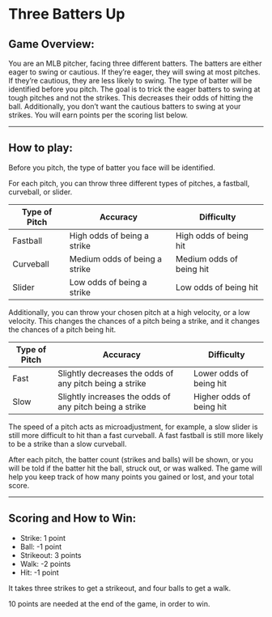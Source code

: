 # Three Batters Up

##  Game Overview:
You are an MLB pitcher, facing three different batters. The batters are either eager to swing or cautious. If they’re eager, they will swing at most pitches. If they’re cautious, they are less likely to swing. The type of batter will be identified before you pitch. The goal is to trick the eager batters to swing at tough pitches and not the strikes. This decreases their odds of hitting the ball. Additionally, you don’t want the cautious batters to swing at your strikes. You will earn points per the scoring list below.

********************************************************************************************************************************************************************

##  How to play:

Before you pitch, the type of batter you face will be identified.

For each pitch, you can throw three different types of pitches, a fastball, curveball, or slider.

| Type of Pitch | Accuracy | Difficulty |
| --- | --- | --- |
| Fastball  | High odds of being a strike  | High odds of being hit    |
| Curveball | Medium odds of being a strike  | Medium odds of being hit  |
| Slider  | Low odds of being a strike | Low odds of being hit     |

Additionally, you can throw your chosen pitch at a high velocity, or a low velocity. This changes the chances of a pitch being a strike, and it changes the chances of a pitch being hit.

| Type of Pitch | Accuracy | Difficulty |
| --- | --- | --- |
| Fast  | Slightly decreases the odds of any pitch being a strike | Lower odds of being hit |
| Slow  | Slightly increases the odds of any pitch being a strike | Higher odds of being hit  |


The speed of a pitch acts as microadjustment, for example, a slow slider is still more difficult to hit than a fast curveball. A fast fastball is still more likely to be a strike than a slow curveball.

After each pitch, the batter count (strikes and balls) will be shown, or you will be told if the batter hit the ball, struck out, or was walked. The game will help you keep track of how many points you gained or lost, and your total score.

********************************************************************************************************************************************************************

##  Scoring and How to Win:

* Strike: 1 point
* Ball: -1 point
* Strikeout: 3 points
* Walk: -2 points
* Hit: -1 point

It takes three strikes to get a strikeout, and four balls to get a walk.

10 points are needed at the end of the game, in order to win.
